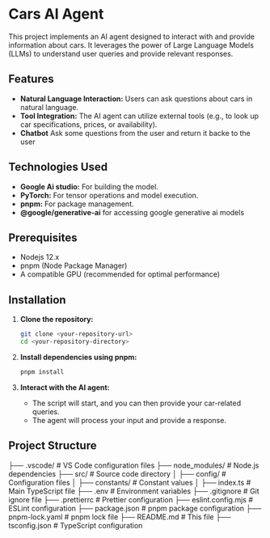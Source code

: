 # Cars AI Agent

This project implements an AI agent designed to interact with and provide information about cars. It leverages the power of Large Language Models (LLMs) to understand user queries and provide relevant responses.

## Features

* **Natural Language Interaction:** Users can ask questions about cars in natural language.
* **Tool Integration:** The AI agent can utilize external tools (e.g., to look up car specifications, prices, or availability).
* **Chatbot** Ask some questions from the user and return it backe to the user

## Technologies Used

* **Google Ai studio:** For building the model.
* **PyTorch:** For tensor operations and model execution.
* **pnpm:** For package management.
* **@google/generative-ai** for accessing google generative ai models

## Prerequisites

* Nodejs 12.x
* pnpm (Node Package Manager)
* A compatible GPU (recommended for optimal performance)

## Installation

1.  **Clone the repository:**

    ```bash
    git clone <your-repository-url>
    cd <your-repository-directory>
    ```

2.  **Install dependencies using pnpm:**

    ```bash
    pnpm install
    ```

2.  **Interact with the AI agent:**

    * The script will start, and you can then provide your car-related queries.
    * The agent will process your input and provide a response.

## Project Structure

├── .vscode/          # VS Code configuration files
├── node_modules/     # Node.js dependencies
├── src/              # Source code directory
│   ├── config/       # Configuration files
│   ├── constants/    # Constant values
│   ├── index.ts      # Main TypeScript file
├── .env              # Environment variables
├── .gitignore        # Git ignore file
├── .prettierrc       # Prettier configuration
├── eslint.config.mjs # ESLint configuration
├── package.json      # pnpm package configuration
├── pnpm-lock.yaml    # pnpm lock file
├── README.md         # This file
├── tsconfig.json     # TypeScript configuration